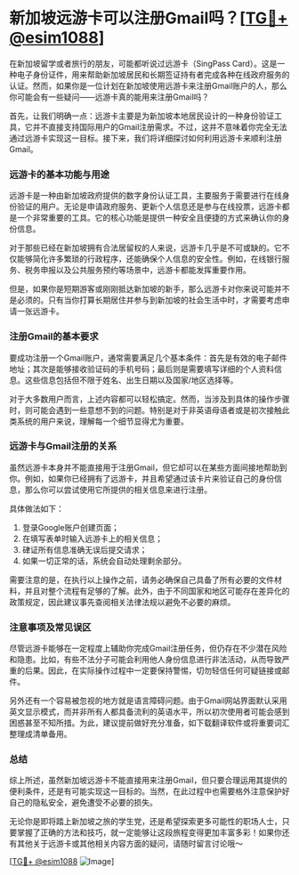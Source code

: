 # 新加坡远游卡可以注册Gmail吗？[[TG💪+ @esim1088](https://t.me/s/esim1088)]

在新加坡留学或者旅行的朋友，可能都听说过远游卡（SingPass Card）。这是一种电子身份证件，用来帮助新加坡居民和长期签证持有者完成各种在线政府服务的认证。然而，如果你是一位计划在新加坡使用远游卡来注册Gmail账户的人，那么你可能会有一些疑问——远游卡真的能用来注册Gmail吗？

首先，让我们明确一点：远游卡主要是为新加坡本地居民设计的一种身份验证工具，它并不直接支持国际用户的Gmail注册需求。不过，这并不意味着你完全无法通过远游卡实现这一目标。接下来，我们将详细探讨如何利用远游卡来顺利注册Gmail。

### 远游卡的基本功能与用途

远游卡是一种由新加坡政府提供的数字身份认证工具，主要服务于需要进行在线身份验证的用户。无论是申请政府服务、更新个人信息还是参与在线投票，远游卡都是一个非常重要的工具。它的核心功能是提供一种安全且便捷的方式来确认你的身份信息。

对于那些已经在新加坡拥有合法居留权的人来说，远游卡几乎是不可或缺的。它不仅能够简化许多繁琐的行政程序，还能确保个人信息的安全性。例如，在线银行服务、税务申报以及公共服务预约等场景中，远游卡都能发挥重要作用。

但是，如果你是短期游客或刚刚抵达新加坡的新手，那么远游卡对你来说可能并不是必须的。只有当你打算长期居住并参与到新加坡的社会生活中时，才需要考虑申请一张远游卡。

### 注册Gmail的基本要求

要成功注册一个Gmail账户，通常需要满足几个基本条件：首先是有效的电子邮件地址；其次是能够接收验证码的手机号码；最后则是需要填写详细的个人资料信息。这些信息包括但不限于姓名、出生日期以及国家/地区选择等。

对于大多数用户而言，上述内容都可以轻松搞定。然而，当涉及到具体的操作步骤时，则可能会遇到一些意想不到的问题。特别是对于非英语母语者或是初次接触此类系统的用户来说，理解每一个细节显得尤为重要。

### 远游卡与Gmail注册的关系

虽然远游卡本身并不能直接用于注册Gmail，但它却可以在某些方面间接地帮助到你。例如，如果你已经拥有了远游卡，并且希望通过该卡片来验证自己的身份信息，那么你可以尝试使用它所提供的相关信息来进行注册。

具体做法如下：
1. 登录Google账户创建页面；
2. 在填写表单时输入远游卡上的相关信息；
3. 硉证所有信息准确无误后提交请求；
4. 如果一切正常的话，系统会自动处理剩余部分。

需要注意的是，在执行以上操作之前，请务必确保自己具备了所有必要的文件材料，并且对整个流程有足够的了解。此外，由于不同国家和地区可能存在差异化的政策规定，因此建议事先查阅相关法律法规以避免不必要的麻烦。

### 注意事项及常见误区

尽管远游卡能够在一定程度上辅助你完成Gmail注册任务，但仍存在不少潜在风险和隐患。比如，有些不法分子可能会利用他人身份信息进行非法活动，从而导致严重的后果。因此，在实际操作过程中一定要保持警惕，切勿轻信任何可疑链接或邮件。

另外还有一个容易被忽视的地方就是语言障碍问题。由于Gmail网站界面默认采用英文显示模式，而并非所有人都具备流利的英语水平，所以初次使用者可能会感到困惑甚至不知所措。为此，建议提前做好充分准备，如下载翻译软件或将重要词汇整理成清单备用。

### 总结

综上所述，虽然新加坡远游卡不能直接用来注册Gmail，但只要合理运用其提供的便利条件，还是有可能实现这一目标的。当然，在此过程中也需要格外注意保护好自己的隐私安全，避免遭受不必要的损失。

无论你是即将踏上新加坡之旅的学生党，还是希望探索更多可能性的职场人士，只要掌握了正确的方法和技巧，就一定能够让这段旅程变得更加丰富多彩！如果你还有其他关于远游卡或其他相关内容方面的疑问，请随时留言讨论哦～

[[TG💪+ @esim1088](https://t.me/s/esim1088) ![Image](https://i.postimg.cc/4NQfJmqS/Snipaste-2025-05-13-00-14-12.png)]